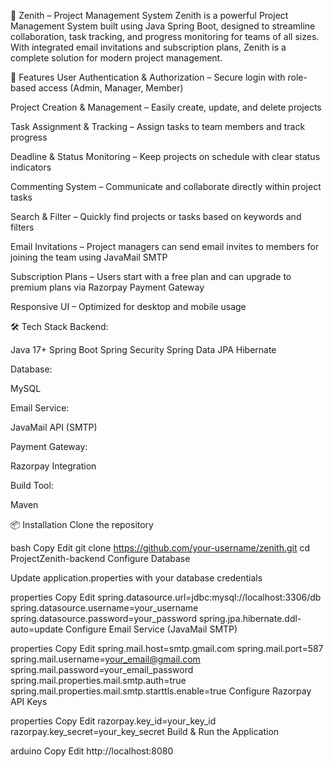 🌟 Zenith – Project Management System
Zenith is a powerful Project Management System built using Java Spring Boot, designed to streamline collaboration, task tracking, and progress monitoring for teams of all sizes. With integrated email invitations and subscription plans, Zenith is a complete solution for modern project management.

🚀 Features
User Authentication & Authorization – Secure login with role-based access (Admin, Manager, Member)

Project Creation & Management – Easily create, update, and delete projects

Task Assignment & Tracking – Assign tasks to team members and track progress

Deadline & Status Monitoring – Keep projects on schedule with clear status indicators

Commenting System – Communicate and collaborate directly within project tasks

Search & Filter – Quickly find projects or tasks based on keywords and filters

Email Invitations – Project managers can send email invites to members for joining the team using JavaMail SMTP

Subscription Plans – Users start with a free plan and can upgrade to premium plans via Razorpay Payment Gateway

Responsive UI – Optimized for desktop and mobile usage

🛠 Tech Stack
Backend:

Java 17+
Spring Boot
Spring Security
Spring Data JPA
Hibernate

Database:

MySQL

Email Service:

JavaMail API (SMTP)

Payment Gateway:

Razorpay Integration

Build Tool:

Maven

📦 Installation
Clone the repository

bash
Copy
Edit
git clone https://github.com/your-username/zenith.git
cd ProjectZenith-backend
Configure Database

Update application.properties with your database credentials

properties
Copy
Edit
spring.datasource.url=jdbc:mysql://localhost:3306/db
spring.datasource.username=your_username
spring.datasource.password=your_password
spring.jpa.hibernate.ddl-auto=update
Configure Email Service (JavaMail SMTP)

properties
Copy
Edit
spring.mail.host=smtp.gmail.com
spring.mail.port=587
spring.mail.username=your_email@gmail.com
spring.mail.password=your_email_password
spring.mail.properties.mail.smtp.auth=true
spring.mail.properties.mail.smtp.starttls.enable=true
Configure Razorpay API Keys

properties
Copy
Edit
razorpay.key_id=your_key_id
razorpay.key_secret=your_key_secret
Build & Run the Application

arduino
Copy
Edit
http://localhost:8080
